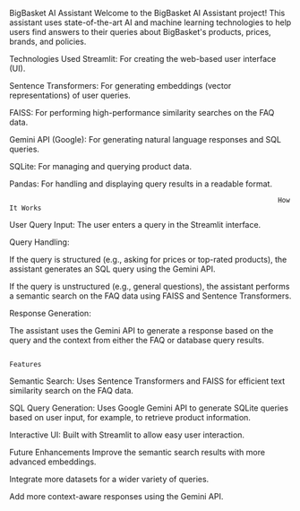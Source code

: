 BigBasket AI Assistant
Welcome to the BigBasket AI Assistant project! This assistant uses state-of-the-art AI and machine learning technologies to help users find answers to their queries about BigBasket's products, prices, brands, and policies.

Technologies Used
Streamlit: For creating the web-based user interface (UI).

Sentence Transformers: For generating embeddings (vector representations) of user queries.

FAISS: For performing high-performance similarity searches on the FAQ data.

Gemini API (Google): For generating natural language responses and SQL queries.

SQLite: For managing and querying product data.

Pandas: For handling and displaying query results in a readable format.




                                                                       How It Works
User Query Input: The user enters a query in the Streamlit interface.

Query Handling:

If the query is structured (e.g., asking for prices or top-rated products), the assistant generates an SQL query using the Gemini API.

If the query is unstructured (e.g., general questions), the assistant performs a semantic search on the FAQ data using FAISS and Sentence Transformers.

Response Generation:

The assistant uses the Gemini API to generate a response based on the query and the context from either the FAQ or database query results.


                                                                         Features
Semantic Search: Uses Sentence Transformers and FAISS for efficient text similarity search on the FAQ data.

SQL Query Generation: Uses Google Gemini API to generate SQLite queries based on user input, for example, to retrieve product information.

Interactive UI: Built with Streamlit to allow easy user interaction.

Future Enhancements
Improve the semantic search results with more advanced embeddings.

Integrate more datasets for a wider variety of queries.

Add more context-aware responses using the Gemini API.

